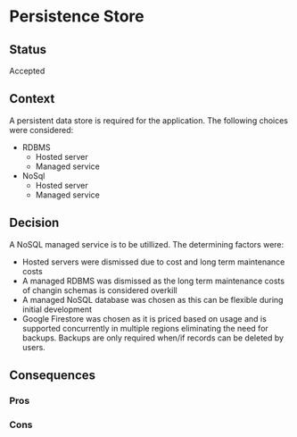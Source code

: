 # Persistence Store

## Status
Accepted

## Context
A persistent data store is required for the application. The following choices were considered:

* RDBMS
    * Hosted server
    * Managed service
* NoSql
    * Hosted server
    * Managed service

## Decision
A NoSQL managed service is to be utillized. The determining factors were:
* Hosted servers were dismissed due to cost and long term maintenance costs
* A managed RDBMS was dismissed as the long term maintenance costs of changin schemas is considered overkill
* A managed NoSQL database was chosen as this can be flexible during initial development
* Google Firestore was chosen as it is priced based on usage and is supported concurrently in multiple regions eliminating the need for backups. Backups are only required when/if records can be deleted by users.

## Consequences

### Pros

### Cons
